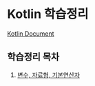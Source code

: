 # Kotlin 학습정리

[Kotlin Document](https://kotlinlang.org/docs/reference/)

## 학습정리 목차

1. [변수, 자료형, 기본연산자](./variableDatatypeAndOperator.md)